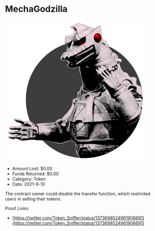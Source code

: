 # MechaGodzilla
![MechaGodzilla](/rektimages/MechaGodzilla.png)
- Amount Lost: $0.00
- Funds Returned: $0.00
- Category: Token
- Date: 2021-9-10

The contract owner could disable the transfer function, which restricted users in selling their tokens.


Proof Links:
- [https://twitter.com/Token_Sniffer/status/1373698524961906691](https://twitter.com/Token_Sniffer/status/1373698524961906691)


